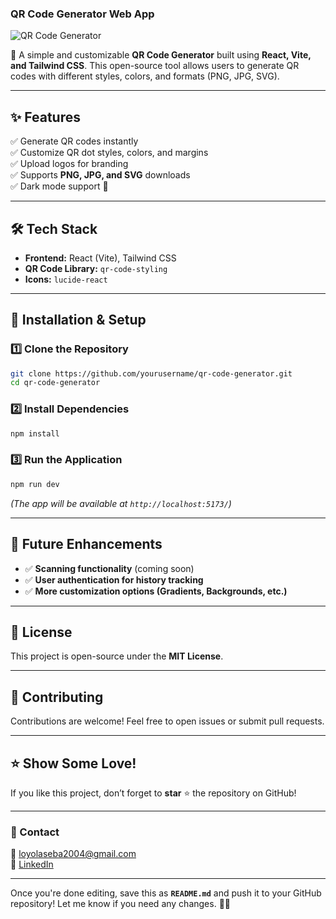 ### **QR Code Generator Web App**  

![QR Code Generator](https://your-image-url.com) 

🚀 A simple and customizable **QR Code Generator** built using **React, Vite, and Tailwind CSS**. This open-source tool allows users to generate QR codes with different styles, colors, and formats (PNG, JPG, SVG).  

---

## **✨ Features**  
✅ Generate QR codes instantly  
✅ Customize QR dot styles, colors, and margins  
✅ Upload logos for branding  
✅ Supports **PNG, JPG, and SVG** downloads  
✅ Dark mode support 🌙  

---

## **🛠 Tech Stack**  
- **Frontend:** React (Vite), Tailwind CSS  
- **QR Code Library:** `qr-code-styling`  
- **Icons:** `lucide-react`  

---

## **🚀 Installation & Setup**  

### **1️⃣ Clone the Repository**  
```bash
git clone https://github.com/yourusername/qr-code-generator.git
cd qr-code-generator
```

### **2️⃣ Install Dependencies**  
```bash
npm install
```

### **3️⃣ Run the Application**  
```bash
npm run dev
```
_(The app will be available at `http://localhost:5173/`)_

---

## **🔮 Future Enhancements**  
- ✅ **Scanning functionality** (coming soon)  
- ✅ **User authentication for history tracking**  
- ✅ **More customization options (Gradients, Backgrounds, etc.)**  

---

## **📜 License**  
This project is open-source under the **MIT License**.  

---

## **🤝 Contributing**  
Contributions are welcome! Feel free to open issues or submit pull requests.  

---

## **⭐ Show Some Love!**  
If you like this project, don’t forget to **star** ⭐ the repository on GitHub!  

---

### **📩 Contact**  
📧 loyolaseba2004@gmail.com  
🔗 [LinkedIn](https://www.linkedin.com/in/loyola-seba/)

---

Once you're done editing, save this as **`README.md`** and push it to your GitHub repository! Let me know if you need any changes. 🚀🔥
